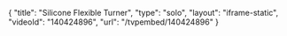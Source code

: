 {
    "title": "Silicone Flexible Turner",
    "type": "solo",
    "layout": "iframe-static",
    "videoId": "140424896",
    "url": "\/tvpembed\/140424896"
}